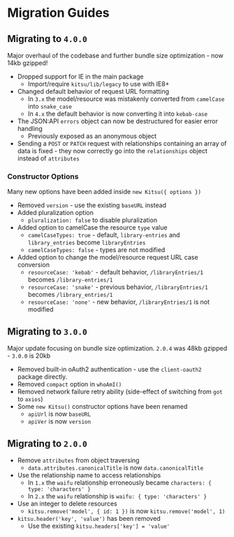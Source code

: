 # Migration Guides

## Migrating to `4.0.0`

Major overhaul of the codebase and further bundle size optimization - now 14kb gzipped!

- Dropped support for IE in the main package
  - Import/require `kitsu/lib/legacy` to use with IE8+
- Changed default behavior of request URL formatting
  - In `3.x` the model/resource was mistakenly converted from `camelCase` into `snake_case`
  - In `4.x` the default behavior is now converting it into `kebab-case`
- The JSON:API `errors` object can now be destructured for easier error handling
  - Previously exposed as an anonymous object
- Sending a `POST` or `PATCH` request with relationships containing an array of data is fixed - they now correctly go into the `relationships` object instead of `attributes`

### Constructor Options

Many new options have been added inside `new Kitsu({ options })`

- Removed `version` - use the existing `baseURL` instead
- Added pluralization option
  - `pluralization: false` to disable pluralization
- Added option to camelCase the resource `type` value
  - `camelCaseTypes: true` - default, `library-entries` and `library_entries` become `libraryEntries`
  - `camelCaseTypes: false` - types are not modified
- Added option to change the model/resource request URL case conversion
  - `resourceCase: 'kebab'` - default behavior, `/libraryEntries/1` becomes `/library-entries/1`
  - `resourceCase: 'snake'` - previous behavior, `/libraryEntries/1` becomes `/library_entries/1`
  - `resourceCase: 'none'` - new behavior, `/libraryEntries/1` is not modified


## Migrating to `3.0.0`

Major update focusing on bundle size optimization. `2.0.4` was 48kb gzipped - `3.0.0` is 20kb

- Removed built-in oAuth2 authentication - use the `client-oauth2` package directly.
- Removed `compact` option in `whoAmI()`
- Removed network failure retry ability (side-effect of switching from `got` to `axios`)
- Some `new Kitsu()` constructor options have been renamed
  - `apiUrl` is now `baseURL`
  - `apiVer` is now `version`

## Migrating to `2.0.0`

- Remove `attributes` from object traversing
  - `data.attributes.canonicalTitle` is now `data.canonicalTitle`
- Use the relationship name to access relationships
  - In `1.x` the `waifu` relationship erroneously became `characters: { type: 'characters' }`
  - In `2.x` the `waifu` relationship is `waifu: { type: 'characters' }`
- Use an integer to delete resources
  - `kitsu.remove('model', { id: 1 })` is now `kitsu.remove('model', 1)`
- `kitsu.header('key', 'value')` has been removed
  - Use the existing `kitsu.headers['key'] = 'value'`
